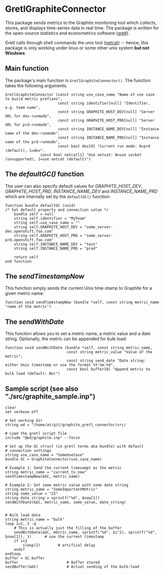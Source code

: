 # GretlGraphiteConnector

This package sends metrics to the Graphite monitoring tool which collects, stores, and displays time-series data in real time. The package is written for the open-source statistics and econometrics software ([gretl](http://gretl.sourceforge.net/)).

Gretl calls through shell commands the unix tool ([netcat](http://netcat.sourceforge.net/)) -- hence, this package is only working under linux or some other unix system **but not Windows**.

## Main function
The package's main function is ```GretlGraphiteConnector()```. The function takes the following arguments:
```
GretlGraphiteConnector (const string use_case_name "Name of use case to build metric prefixes",
                        const string identifier[null] "Identifier, e.g. team name",
                        const string GRAPHITE_HOST_DEV[null] "Server URL for dev-runmode",
                        const string GRAPHITE_HOST_PRD[null] "Server URL for prd-runmode",
                        const string INSTANCE_NAME_DEV[null] "Instance name of the dev-runmode",
                        const string INSTANCE_NAME_PRD[null] "Instance name of the prd-runmode",
                        const bool dev[0] "Current run mode: 0=prd (default), 1=dev",
      			const bool netcat[1] "Use netcat: 0=use socket (unsupported), 1=use netcat (default)")
```
## The *defaultGC()* function
The user can also specify default values for *GRAPHITE_HOST_DEV*, *GRAPHITE_HOST_PRD*, *INSTANCE_NAME_DEV* and *INSTANCE_NAME_PRD* which are internally set by the ```defaultGC()``` function:
```
function bundle defaultGC (void)
/* Set default property and connection value */
    bundle self = null
    string self.identifier = "MyTeam"
    string self.use_case_name = ""
    string self.GRAPHITE_HOST_DEV = "some_server-dev.openshift.foo.com"
    string self.GRAPHITE_HOST_PRD = "some_server-prd.openshift.foo.com"
    string self.INSTANCE_NAME_DEV = "test"
    string self.INSTANCE_NAME_PRD = "prod"

    return self
end function
```

## The *sendTimestampNow*
This function simply sends the current Unix time-stamp to Graphite for a given metric name:
```
function void sendTimestampNow (bundle *self, const string metric_name "name of the metric")
```

## The *sendWithDate*
This function allows you to set a metric name, a metric value and a date string. Optionally, the metric can be appended for bulk load:
```
function void sendWithDate (bundle *self, const string metric_name,
                            const string metric_value "Value of the metric",
                            const string send_date "Date string: either Unix timestamp or use the format %Y-%m-%d",
                            const bool buffer[0] "Append metric to bulk load (default: No)")
```

## Sample script (see also "./src/graphite_sample.inp")
```
clear
set verbose off

# Set working dir
string wd = "/home/at/git/graphite_gretl_connector/src/

# Load the gretl script file
include "@wd/graphite.inp" --force

# Set up the GC struct (in gretl terms aka bundle) with default
# connection settings
string use_case_name = "SomeUseCase"
bundle GC = GraphiteConnector(use_case_name)

# Example 1: Send the current timesampt as the metric
string metric_name = "current_ts_new"
sendTimestampNow(&GC, metric_name)

# Example 2: Set some metric value with some date string
string metric_name = "SomeImportantMetric"
string some_value = "22"
string date_string = sprintf("%d", $now[1])
sendWithDate(&GC, metric_name, some_value, date_string)


# Bulk load data
string metric_name = "bulk"
loop i=1..3 -q
	# This is actually just the filling of the buffer     
    sendWithDate(&GC, metric_name, sprintf("%d", $i^2), sprintf("%d", $now[1]), 1)		# use the current timestamp
    if i<3
        sleep(2)		# artifical delay
    endif    
endloop
buffer = GC.buffer
buffer						# Buffer stored
sendBuffer(&GC)				# Actual sending of the bulk-load
```

